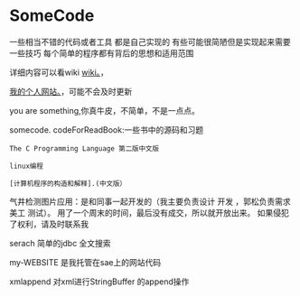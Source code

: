 ﻿# SomeCode
一些相当不错的代码或者工具   都是自己实现的
有些可能很简陋但是实现起来需要一些技巧
每个简单的程序都有背后的思想和适用范围

详细内容可以看wiki [wiki。](https://github.com/yfor/SomeCode/wiki)，


[我的个人网站。](http://yfor.sinaapp.com/)，可能不会及时更新


you are something,你真牛皮，不简单，不是一点点。

somecode.
codeForReadBook:一些书中的源码和习题

	The C Programming Language 第二版中文版
	
	linux编程
	
	[计算机程序的构造和解释].(中文版）


气井检测图片应用：是和同事一起开发的（我主要负责设计 开发 ，郭松负责需求 美工 测试）。
	用了一个周末的时间，最后没有成交，所以就开放出来。
	如果侵犯了权利，请及时联系我

serach 简单的jdbc 全文搜索


my-WEBSITE 是我托管在sae上的网站代码

xmlappend 对xml进行StringBuffer 的append操作